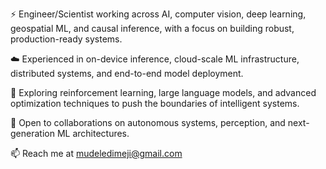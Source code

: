 ⚡ Engineer/Scientist working across AI, computer vision, deep learning, geospatial ML, and causal inference, with a focus on building robust, production-ready systems.

☁️ Experienced in on-device inference, cloud-scale ML infrastructure, distributed systems, and end-to-end model deployment.

🧠 Exploring reinforcement learning, large language models, and advanced optimization techniques to push the boundaries of intelligent systems.

🤝 Open to collaborations on autonomous systems, perception, and next-generation ML architectures.

📫 Reach me at mudeledimeji@gmail.com

<!---
dimejimudele/dimejimudele is a ✨ special ✨ repository because its `README.md` (this file) appears on your GitHub profile.
You can click the Preview link to take a look at your changes.
--->
